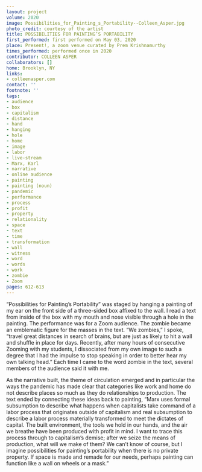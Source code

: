 ```yaml
---
layout: project
volume: 2020
image: Possibilities_for_Painting_s_Portability--Colleen_Asper.jpg
photo_credit: courtesy of the artist
title: POSSIBILITIES FOR PAINTING’S PORTABILITY
first_performed: first performed on May 03, 2020
place: Present!, a zoom venue curated by Prem Krishnamurthy
times_performed: performed once in 2020
contributor: COLLEEN ASPER
collaborators: []
home: Brooklyn, NY
links:
- colleenasper.com
contact: ''
footnote: ''
tags:
- audience
- box
- capitalism
- distance
- hand
- hanging
- hole
- home
- image
- labor
- live-stream
- Marx, Karl
- narrative
- online audience
- painting
- painting (noun)
- pandemic
- performance
- process
- profit
- property
- relationality
- space
- text
- time
- transformation
- wall
- witness
- word
- words
- work
- zombie
- Zoom
pages: 612-613
---
```


“Possibilities for Painting’s Portability” was staged by hanging a painting of my ear on the front side of a three-sided box affixed to the wall. I read a text from inside of the box with my mouth and nose visible through a hole in the painting. The performance was for a Zoom audience. The zombie became an emblematic figure for the masses in the text. “We zombies,” I spoke, “travel great distances in search of brains, but are just as likely to hit a wall and shuffle in place for days. Recently, after many hours of consecutive Zooming with my students, I dissociated from my own image to such a degree that I had the impulse to stop speaking in order to better hear my own talking head.” Each time I came to the word zombie in the text, several members of the audience said it with me. 

As the narrative built, the theme of circulation emerged and in particular the ways the pandemic has made clear that categories like work and home do not describe places so much as they do relationships to production. The text ended by connecting these ideas back to painting, “Marx uses formal subsumption to describe what happens when capitalists take command of a labor process that originates outside of capitalism and real subsumption to describe a labor process materially transformed to meet the dictates of capital. The built environment, the tools we hold in our hands, and the air we breathe have been produced with profit in mind. I want to trace this process through to capitalism’s demise; after we seize the means of production, what will we make of them? We can’t know of course, but I imagine possibilities for painting’s portability when there is no private property. If space is made and remade for our needs, perhaps painting can function like a wall on wheels or a mask.”